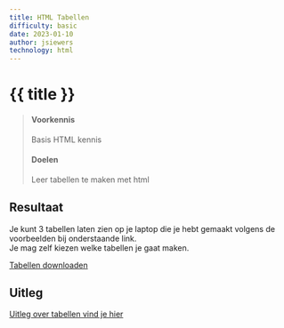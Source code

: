 ```yaml
---
title: HTML Tabellen
difficulty: basic
date: 2023-01-10
author: jsiewers
technology: html
---
```


# {{ title }}

> #### Voorkennis
> Basis HTML kennis
> #### Doelen
> Leer tabellen te maken met html

## Resultaat
Je kunt 3 tabellen laten zien op je laptop die je hebt gemaakt volgens de voorbeelden bij onderstaande link.  
Je mag zelf kiezen welke tabellen je gaat maken.

[Tabellen downloaden](https://static.edutorial.nl/html/tabellen.zip)

## Uitleg
[Uitleg over tabellen vind je hier](https://www.edutorial.nl/html/tabellen/)